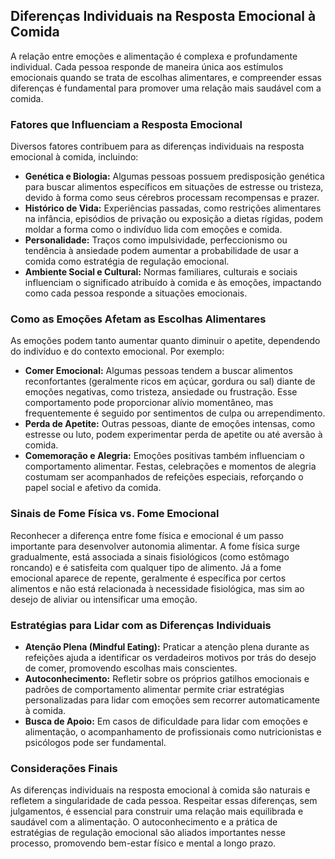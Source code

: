 
## Diferenças Individuais na Resposta Emocional à Comida

A relação entre emoções e alimentação é complexa e profundamente individual. Cada pessoa responde de maneira única aos estímulos emocionais quando se trata de escolhas alimentares, e compreender essas diferenças é fundamental para promover uma relação mais saudável com a comida.

### Fatores que Influenciam a Resposta Emocional

Diversos fatores contribuem para as diferenças individuais na resposta emocional à comida, incluindo:

- **Genética e Biologia:** Algumas pessoas possuem predisposição genética para buscar alimentos específicos em situações de estresse ou tristeza, devido à forma como seus cérebros processam recompensas e prazer.
- **Histórico de Vida:** Experiências passadas, como restrições alimentares na infância, episódios de privação ou exposição a dietas rígidas, podem moldar a forma como o indivíduo lida com emoções e comida.
- **Personalidade:** Traços como impulsividade, perfeccionismo ou tendência à ansiedade podem aumentar a probabilidade de usar a comida como estratégia de regulação emocional.
- **Ambiente Social e Cultural:** Normas familiares, culturais e sociais influenciam o significado atribuído à comida e às emoções, impactando como cada pessoa responde a situações emocionais.

### Como as Emoções Afetam as Escolhas Alimentares

As emoções podem tanto aumentar quanto diminuir o apetite, dependendo do indivíduo e do contexto emocional. Por exemplo:

- **Comer Emocional:** Algumas pessoas tendem a buscar alimentos reconfortantes (geralmente ricos em açúcar, gordura ou sal) diante de emoções negativas, como tristeza, ansiedade ou frustração. Esse comportamento pode proporcionar alívio momentâneo, mas frequentemente é seguido por sentimentos de culpa ou arrependimento.
- **Perda de Apetite:** Outras pessoas, diante de emoções intensas, como estresse ou luto, podem experimentar perda de apetite ou até aversão à comida.
- **Comemoração e Alegria:** Emoções positivas também influenciam o comportamento alimentar. Festas, celebrações e momentos de alegria costumam ser acompanhados de refeições especiais, reforçando o papel social e afetivo da comida.

### Sinais de Fome Física vs. Fome Emocional

Reconhecer a diferença entre fome física e emocional é um passo importante para desenvolver autonomia alimentar. A fome física surge gradualmente, está associada a sinais fisiológicos (como estômago roncando) e é satisfeita com qualquer tipo de alimento. Já a fome emocional aparece de repente, geralmente é específica por certos alimentos e não está relacionada à necessidade fisiológica, mas sim ao desejo de aliviar ou intensificar uma emoção.

### Estratégias para Lidar com as Diferenças Individuais

- **Atenção Plena (Mindful Eating):** Praticar a atenção plena durante as refeições ajuda a identificar os verdadeiros motivos por trás do desejo de comer, promovendo escolhas mais conscientes.
- **Autoconhecimento:** Refletir sobre os próprios gatilhos emocionais e padrões de comportamento alimentar permite criar estratégias personalizadas para lidar com emoções sem recorrer automaticamente à comida.
- **Busca de Apoio:** Em casos de dificuldade para lidar com emoções e alimentação, o acompanhamento de profissionais como nutricionistas e psicólogos pode ser fundamental.

### Considerações Finais

As diferenças individuais na resposta emocional à comida são naturais e refletem a singularidade de cada pessoa. Respeitar essas diferenças, sem julgamentos, é essencial para construir uma relação mais equilibrada e saudável com a alimentação. O autoconhecimento e a prática de estratégias de regulação emocional são aliados importantes nesse processo, promovendo bem-estar físico e mental a longo prazo.
```
